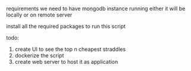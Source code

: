 requirements
we need to have mongodb instance running either it will be locally or on remote server

install all the required packages to run this script 


todo:
1) create UI to see the top n cheapest straddles
2) dockerize the script
3) create web server to host  it as application

